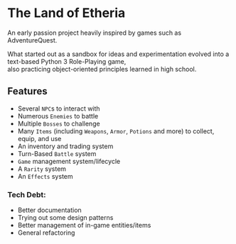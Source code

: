 # The Land of Etheria

An early passion project heavily inspired by games such as AdventureQuest.

What started out as a sandbox for ideas and experimentation evolved into a text-based Python 3 Role-Playing game,  
also practicing object-oriented principles learned in high school.

## Features

- Several `NPC`s to interact with
- Numerous `Enemies` to battle
- Multiple `Bosses` to challenge
- Many `Items` (including `Weapons`, `Armor`, `Potions` and more) to collect, equip, and use
- An inventory and trading system
- Turn-Based `Battle` system
- `Game` management system/lifecycle
- A `Rarity` system
- An `Effects` system

### Tech Debt:

- Better documentation
- Trying out some design patterns
- Better management of in-game entities/items
- General refactoring
